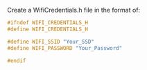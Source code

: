 Create a WifiCredentials.h file in the format of:

```cpp
#ifndef WIFI_CREDENTIALS_H
#define WIFI_CREDENTIALS_H

#define WIFI_SSID "Your_SSD"
#define WIFI_PASSWORD "Your_Password"

#endif
```